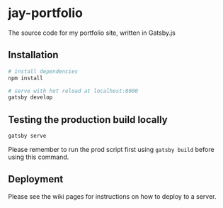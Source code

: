 # jay-portfolio
The source code for my portfolio site, written in Gatsby.js

## Installation
```bash
# install dependencies
npm install

# serve with hot reload at localhost:8000
gatsby develop
```

## Testing the production build locally
```bash
gatsby serve
```
Please remember to run the prod script first using `gatsby build` before using this command.

## Deployment
Please see the wiki pages for instructions on how to deploy to a server.
